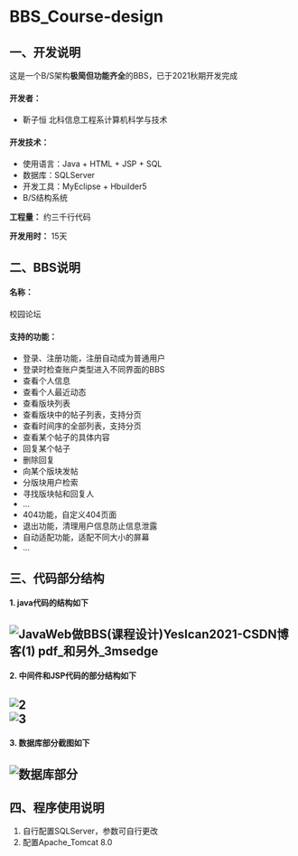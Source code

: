# BBS_Course-design
<h2>一、开发说明</h2>

这是一个B/S架构**极简但功能齐全**的BBS，已于2021秋期开发完成

<h4>开发者：</h4>

- 靳子恒 北科信息工程系计算机科学与技术

<h4>开发技术：</h4>

- 使用语言：Java + HTML + JSP + SQL
- 数据库：SQLServer
- 开发工具：MyEclipse + Hbuilder5
- B/S结构系统

**工程量：** 约三千行代码

**开发用时：** 15天

<h2>二、BBS说明</h2>
<h4>名称：</h4>校园论坛
<h4>支持的功能：</h4>

- 登录、注册功能，注册自动成为普通用户
- 登录时检查账户类型进入不同界面的BBS
- 查看个人信息
- 查看个人最近动态
- 查看版块列表
- 查看版块中的帖子列表，支持分页
- 查看时间序的全部列表，支持分页
- 查看某个帖子的具体内容
- 回复某个帖子
- 删除回复
- 向某个版块发帖
- 分版块用户检索
- 寻找版块帖和回复人
- ...
- 404功能，自定义404页面
- 退出功能，清理用户信息防止信息泄露
- 自动适配功能，适配不同大小的屏幕
- ...

<h2>三、代码部分结构</h2>

#### 1. java代码的结构如下

![JavaWeb做BBS(课程设计)_YesIcan2021-CSDN博客_(1) pdf_和另外_3msedge](https://user-images.githubusercontent.com/92208322/221403248-ba70cb56-5352-4504-aad7-f8fe50d39ecb.png)<br>
---
#### 2. 中间件和JSP代码的部分结构如下

![2](https://user-images.githubusercontent.com/92208322/221403448-a86b0a90-4c3c-4a04-96f5-d3ceb642a717.png)<br>
![3](https://user-images.githubusercontent.com/92208322/221403453-22dd92e2-6293-4564-803e-879617d1b76d.png)<br>
---
#### 3. 数据库部分截图如下

![数据库部分](https://user-images.githubusercontent.com/92208322/221403471-7540ca19-b9f9-4c0e-a2b8-f83406c070ae.png)<br>
---
<h2>四、程序使用说明</h2>

1. 自行配置SQLServer，参数可自行更改
2. 配置Apache_Tomcat 8.0
